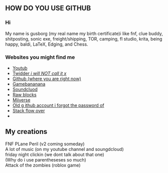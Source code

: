 ## HOW DO YOU USE GITHUB
### Hi
My name is gusborg (my real name my birth certificate)i like fnf, clue buddy, shitposting, sonic exe, freight/shipping, TOR, camping, fl studio, krita, being happy, baldi, LaTeX, Edging, and Chess.  
### Websites you might find me
- [Youtub](https://www.youtube.com/@gusborg8/videos)
- [Twidder *i will NOT call it x*](https://twitter.com/gusborg8)
- [Github (where you are right now)](https://github.com/gusborg88)
- [Gamebananana](https://gamebanana.com/members/2146466)
- [Soundcluod](https://soundcloud.com/gusborg)
- [Raw blocks](https://www.roblox.com/users/5401729824/profile)
- [Miiverse](https://archiverse.guide/user/Gustron8)
- [Old g ithub account i forgot the password of](https://github.com/gusborg8)
- [Stack flow over](https://stackoverflow.com/users/23523542/gusborg)
- 
## My creations
FNF PLane Peril (v2 coming someday)  
A lot of music (on my youtube channel and soungdcloud)  
friday night clickin (we dont talk about that one)  
(Why do i use parentheseses so much)  
Attack of the zombies (roblox game)
